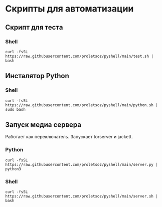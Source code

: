 # Cкрипты для автоматизации
## Скрипт для теста
### Shell
```curl -fsSL https://raw.githubusercontent.com/proletsoz/pyshell/main/test.sh | bash```
## Инсталятор Python
### Shell
```curl -fsSL https://raw.githubusercontent.com/proletsoz/pyshell/main/python.sh | sudo bash```
## Запуск медиа сервера
Работает как переключатель. Запускает torserver и jackett.
### Python
```curl -fsSL https://raw.githubusercontent.com/proletsoz/pyshell/main/server.py | python3```
### Shell
```curl -fsSL https://raw.githubusercontent.com/proletsoz/pyshell/main/server.sh | bash```
